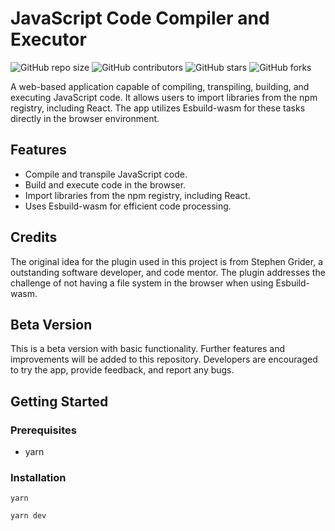 # JavaScript Code Compiler and Executor

![GitHub repo size](https://img.shields.io/github/repo-size/your-username/your-repository)
![GitHub contributors](https://img.shields.io/github/contributors/your-username/your-repository)
![GitHub stars](https://img.shields.io/github/stars/your-username/your-repository?style=social)
![GitHub forks](https://img.shields.io/github/forks/your-username/your-repository?style=social)

A web-based application capable of compiling, transpiling, building, and executing JavaScript code. It allows users to import libraries from the npm registry, including React. The app utilizes Esbuild-wasm for these tasks directly in the browser environment.

## Features

- Compile and transpile JavaScript code.
- Build and execute code in the browser.
- Import libraries from the npm registry, including React.
- Uses Esbuild-wasm for efficient code processing.

## Credits

The original idea for the plugin used in this project is from Stephen Grider, a outstanding software developer, and code mentor. The plugin addresses the challenge of not having a file system in the browser when using Esbuild-wasm.

## Beta Version

This is a beta version with basic functionality. Further features and improvements will be added to this repository. Developers are encouraged to try the app, provide feedback, and report any bugs.

## Getting Started

### Prerequisites

- yarn

### Installation

```
yarn

```

```
yarn dev
```
